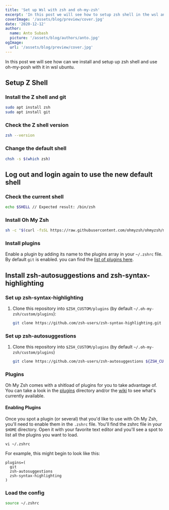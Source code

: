 ```yaml
---
title: 'Set up Wsl with zsh and oh-my-zsh'
excerpt: 'In this post we will see how to setup zsh shell in the wsl and use oh-my-zsh.'
coverImage: '/assets/blog/preview/cover.jpg'
date: '2020-12-12'
author:
  name: Anto Subash
  picture: '/assets/blog/authors/anto.jpg'
ogImage:
  url: '/assets/blog/preview/cover.jpg'
---
```


In this post we will see how can we install and setup up zsh shell and use oh-my-posh with it in wsl ubuntu.

## Setup Z Shell

### Install the Z shell and git

```bash
sudo apt install zsh
sudo apt install git
```

### Check the Z shell version

```bash
zsh --version
```

### Change the default shell

```bash
chsh -s $(which zsh)
```

## Log out and login again to use the new default shell

### Check the current shell

```bash
echo $SHELL // Expected result: /bin/zsh
```

### Install Oh My Zsh

```bash
sh -c "$(curl -fsSL https://raw.githubusercontent.com/ohmyzsh/ohmyzsh/master/tools/install.sh)"
```

### Install plugins

Enable a plugin by adding its name to the plugins array in your `~/.zshrc` file. By default `git` is enabled. you can find the [list of plugins here](https://github.com/ohmyzsh/ohmyzsh/wiki/Plugins).

## Install zsh-autosuggestions and zsh-syntax-highlighting

### Set up zsh-syntax-highlighting

1. Clone this repository into `$ZSH_CUSTOM/plugins` (by default `~/.oh-my-zsh/custom/plugins`):

    ```zsh
    git clone https://github.com/zsh-users/zsh-syntax-highlighting.git ${ZSH_CUSTOM:-~/.oh-my-zsh/custom}/plugins/zsh-syntax-highlighting
    ```

### Set up zsh-autosuggestions

1. Clone this repository into `$ZSH_CUSTOM/plugins` (by default `~/.oh-my-zsh/custom/plugins`)

    ```sh
    git clone https://github.com/zsh-users/zsh-autosuggestions ${ZSH_CUSTOM:-~/.oh-my-zsh/custom}/plugins/zsh-autosuggestions
    ```

### Plugins

Oh My Zsh comes with a shitload of plugins for you to take advantage of. You can take a look in the [plugins](https://github.com/ohmyzsh/ohmyzsh/tree/master/plugins) directory and/or the [wiki](https://github.com/ohmyzsh/ohmyzsh/wiki/Plugins) to see what's currently available.

#### Enabling Plugins

Once you spot a plugin (or several) that you'd like to use with Oh My Zsh, you'll need to enable them in the `.zshrc` file. You'll find the zshrc file in your `$HOME` directory. Open it with your favorite text editor and you'll see a spot to list all the plugins you want to load.

```shell
vi ~/.zshrc
```

For example, this might begin to look like this:

```shell
plugins=(
  git
  zsh-autosuggestions
  zsh-syntax-highlighting
)
```

### Load the config

```sh
source ~/.zshrc
```
